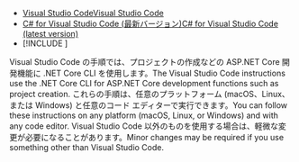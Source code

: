 * [<span data-ttu-id="1dbc9-101">Visual Studio Code</span><span class="sxs-lookup"><span data-stu-id="1dbc9-101">Visual Studio Code</span></span>](https://code.visualstudio.com/download)
* [<span data-ttu-id="1dbc9-102">C# for Visual Studio Code (最新バージョン)</span><span class="sxs-lookup"><span data-stu-id="1dbc9-102">C# for Visual Studio Code (latest version)</span></span>](https://marketplace.visualstudio.com/items?itemName=ms-dotnettools.csharp)
* [!INCLUDE [](~/includes/3.0-SDK.md)]

<span data-ttu-id="1dbc9-103">Visual Studio Code の手順では、プロジェクトの作成などの ASP.NET Core 開発機能に .NET Core CLI を使用します。</span><span class="sxs-lookup"><span data-stu-id="1dbc9-103">The Visual Studio Code instructions use the .NET Core CLI for ASP.NET Core development functions such as project creation.</span></span> <span data-ttu-id="1dbc9-104">これらの手順は、任意のプラットフォーム (macOS、Linux、または Windows) と任意のコード エディターで実行できます。</span><span class="sxs-lookup"><span data-stu-id="1dbc9-104">You can follow these instructions on any platform (macOS, Linux, or Windows) and with any code editor.</span></span> <span data-ttu-id="1dbc9-105">Visual Studio Code 以外のものを使用する場合は、軽微な変更が必要になることがあります。</span><span class="sxs-lookup"><span data-stu-id="1dbc9-105">Minor changes may be required if you use something other than Visual Studio Code.</span></span>
